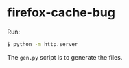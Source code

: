 # firefox-cache-bug

Run:

```bash
$ python -m http.server
```

The `gen.py` script is to generate the files.
